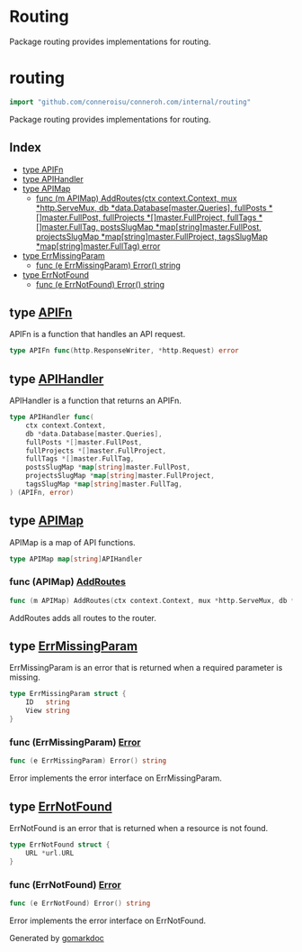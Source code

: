 # Routing

Package routing provides implementations for routing.

<!-- gomarkdoc:embed:start -->

<!-- Code generated by gomarkdoc. DO NOT EDIT -->

# routing

```go
import "github.com/conneroisu/conneroh.com/internal/routing"
```

Package routing provides implementations for routing.

## Index

- [type APIFn](#APIFn)
- [type APIHandler](#APIHandler)
- [type APIMap](#APIMap)
  - [func \(m APIMap\) AddRoutes\(ctx context.Context, mux \*http.ServeMux, db \*data.Database\[master.Queries\], fullPosts \*\[\]master.FullPost, fullProjects \*\[\]master.FullProject, fullTags \*\[\]master.FullTag, postsSlugMap \*map\[string\]master.FullPost, projectsSlugMap \*map\[string\]master.FullProject, tagsSlugMap \*map\[string\]master.FullTag\) error](#APIMap.AddRoutes)
- [type ErrMissingParam](#ErrMissingParam)
  - [func \(e ErrMissingParam\) Error\(\) string](#ErrMissingParam.Error)
- [type ErrNotFound](#ErrNotFound)
  - [func \(e ErrNotFound\) Error\(\) string](#ErrNotFound.Error)

<a name="APIFn"></a>

## type [APIFn](https://github.com/conneroisu/conneroh/blob/main/internal/routing/main.go#L13)

APIFn is a function that handles an API request.

```go
type APIFn func(http.ResponseWriter, *http.Request) error
```

<a name="APIHandler"></a>

## type [APIHandler](https://github.com/conneroisu/conneroh/blob/main/internal/routing/main.go#L16-L25)

APIHandler is a function that returns an APIFn.

```go
type APIHandler func(
    ctx context.Context,
    db *data.Database[master.Queries],
    fullPosts *[]master.FullPost,
    fullProjects *[]master.FullProject,
    fullTags *[]master.FullTag,
    postsSlugMap *map[string]master.FullPost,
    projectsSlugMap *map[string]master.FullProject,
    tagsSlugMap *map[string]master.FullTag,
) (APIFn, error)
```

<a name="APIMap"></a>

## type [APIMap](https://github.com/conneroisu/conneroh/blob/main/internal/routing/main.go#L28)

APIMap is a map of API functions.

```go
type APIMap map[string]APIHandler
```

<a name="APIMap.AddRoutes"></a>

### func \(APIMap\) [AddRoutes](https://github.com/conneroisu/conneroh/blob/main/internal/routing/main.go#L31-L41)

```go
func (m APIMap) AddRoutes(ctx context.Context, mux *http.ServeMux, db *data.Database[master.Queries], fullPosts *[]master.FullPost, fullProjects *[]master.FullProject, fullTags *[]master.FullTag, postsSlugMap *map[string]master.FullPost, projectsSlugMap *map[string]master.FullProject, tagsSlugMap *map[string]master.FullTag) error
```

AddRoutes adds all routes to the router.

<a name="ErrMissingParam"></a>

## type [ErrMissingParam](https://github.com/conneroisu/conneroh/blob/main/internal/routing/errors.go#L23-L26)

ErrMissingParam is an error that is returned when a required parameter is missing.

```go
type ErrMissingParam struct {
    ID   string
    View string
}
```

<a name="ErrMissingParam.Error"></a>

### func \(ErrMissingParam\) [Error](https://github.com/conneroisu/conneroh/blob/main/internal/routing/errors.go#L29)

```go
func (e ErrMissingParam) Error() string
```

Error implements the error interface on ErrMissingParam.

<a name="ErrNotFound"></a>

## type [ErrNotFound](https://github.com/conneroisu/conneroh/blob/main/internal/routing/errors.go#L9-L11)

ErrNotFound is an error that is returned when a resource is not found.

```go
type ErrNotFound struct {
    URL *url.URL
}
```

<a name="ErrNotFound.Error"></a>

### func \(ErrNotFound\) [Error](https://github.com/conneroisu/conneroh/blob/main/internal/routing/errors.go#L14)

```go
func (e ErrNotFound) Error() string
```

Error implements the error interface on ErrNotFound.

Generated by [gomarkdoc](https://github.com/princjef/gomarkdoc)

<!-- gomarkdoc:embed:end -->
